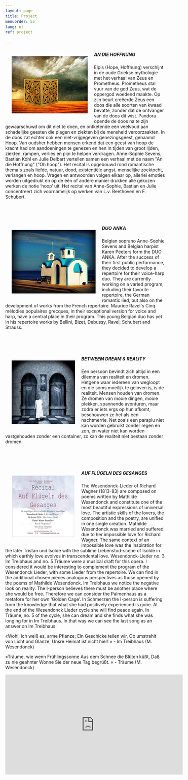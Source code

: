 ```yaml
---
layout: page
title: Project
menuorder: 55
lang: nl
ref: project

---
```

<img style="float: left; padding: 20px" src="/assets/pandora.jpg"> 

##### AN DIE HOFFNUNG

Elpis (Hope, Hoffnung) verschijnt in de oude Griekse mythologie met het verhaal van Zeus en Prometheus. Prometheus stal vuur van de god Zeus, wat de oppergod woedend maakte. Op zijn beurt creëerde Zeus een doos die alle soorten van kwaad bevatte, zonder dat de ontvanger van de doos dit wist. Pandora opende de doos na te zijn gewaarschuwd om dit niet te doen, en ontketende een veelvoud aan schadelijke geesten die plagen en ziekten bij de mensheid veroorzaakten. In de doos zat echter ook een niet-vrijgegeven genezingsgeest, genaamd Hoop. Van oudsher hebben mensen erkend dat een geest van hoop de kracht had om aandoeningen te genezen en hen in tijden van groot lijden, ziekten, rampen, verlies en pijn te helpen verdragen. 
Anne-Sophie Sevens, Bastian Kohl en Julie Delbart vertellen samen een verhaal met de naam "An die Hoffnung" ("Oh hoop"). Het recital is opgebouwd rond romantische thema's zoals liefde, natuur, dood, existentiële angst, menselijke zoektocht, verlangen en hoop. Vragen en antwoorden volgen elkaar op, allerlei emoties worden uitgedrukt en op de één of andere manier drukken alle gekozen werken de notie ‘hoop’ uit. Het recital van Anne-Sophie, Bastian en Julie concentreert zich voornamelijk op werken van L.v. Beethoven en F. Schubert.

&nbsp;

&nbsp;

<img style="float: left; padding: 20px" src="/assets/eglise.jpg"> 

##### DUO ANKA 

Belgian soprano Anne-Sophie Sevens and Belgian harpist Karen Peeters form the DUO ANKA. After the success of their first public performance, they decided to develop a repertoire for their voice-harp duo. They are currently working on a varied program, including their favorite repertoire, the German romantic lied, but also on the development of works from the French repertoire.
Maurice Ravel's Cinq mélodies populaires grecques, in their exceptional version for voice and harp, have a central place in their program. This young Belgian duo has yet in his repertoire works by Bellini, Bizet, Debussy, Ravel, Schubert and Strauss. 

&nbsp;

&nbsp;

<img style="float: left; padding: 20px" src="/assets/dream.jpg"> 

##### BETWEEM DREAM & REALITY 

Een persoon bevindt zich altijd in een dilemma van realiteit en dromen. Hetgene waar iedereen van wegloopt en die soms moeilijk te geloven is, is de realiteit. Mensen houden van dromen. Ze dromen van mooie dingen, mooie plekken, spannende avonturen, maar zodra er iets ergs op hun afkomt, beschouwen ze het als een nachtmerrie. Net zoals een paraplu niet kan worden gebruikt zonder regen en zon, en water niet kan worden vastgehouden zonder een container, zo kan de realiteit niet bestaan zonder dromen.

&nbsp;

&nbsp;

<img style="float: left; padding: 20px" src="/assets/afficheke.jpg"> 

##### AUF FLÜGELN DES GESANGES

The Wesendonck-Lieder of Richard Wagner (1813-83) are composed on poems written by Mathilde Wesendonck and constitute one of the most beautiful expressions of universal love. The artistic skills of the lovers, the composition and the poetry, are unified in one single creation. Mathilde Wesendonck was married and suffered due to her impossible love for Richard Wagner. The same context of an impossible love was the inspiration for the later Tristan und Isolde with the sublime Liebenstod-scene of Isolde in which earthly love evolves in transcendental love. Wesendonck-Lieder no. 3 Im Treibhaus and no. 5 Träume were a musical draft for this opera. I considered it would be interesting to complement the program of the Wesendonck Lieder, with some Lieder from the repertoire. We can find in the additional chosen pieces analogous perspectives as those opened by the poems of Mathilde Wesendonck. Im Treibhaus we notice the negative look on reality. The I-person believes there must be another place where she would be free. Therefore we can consider the Palmenhaus as a metafore for her own ‘Golden Cage’. In Schmerzen the I-person is suffering from the knowledge that what she had positively experienced is gone. At the end of the Wesendonck Lieder cycle she will find peace again. In Träume, no. 5 of the cycle, she can dream and she finds what she was longing for in Im Treibhaus. In that way we can see the last song as an answer on Im Treibhaus:

«Wohl, ich weiß es, arme Pflanze; Ein Geschicke teilen wir, Ob umstrahlt von Licht und Glanze, Unsre Heimat ist nicht hier! » - Im Treibhaus (M. Wesendonck)

«Träume, wie wenn Frühlingssonne Aus dem Schnee die Blüten küßt, Daß zu nie geahnter Wonne Sie der neue Tag begrüßt. » - Träume (M. Wesendonck)

<iframe width="560" height="315" src="https://www.youtube.com/embed/0LKgizd9ac4?rel=0" frameborder="0" allowfullscreen></iframe>



